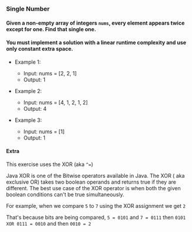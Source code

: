 ### Single Number

#### Given a non-empty array of integers ```nums```, every element appears twice except for one. Find that single one.

#### You must implement a solution with a linear runtime complexity and use only constant extra space.

- Example 1:
  - Input: nums = [2, 2, 1]
  - Output: 1

- Example 2:
  - Input: nums = [4, 1, 2, 1, 2]
  - Output: 4

- Example 3:
  - Input: nums = [1]
  - Output: 1

#### Extra

This exercise uses the XOR (aka ```^=```)

Java XOR is one of the Bitwise operators available in Java. The XOR ( aka exclusive OR) takes two boolean operands and returns true if they are different. The best use case of the XOR operator is when both the given boolean conditions can't be true simultaneously.

For example, when we compare ```5``` to ```7``` using the XOR assignment we get ```2```

That's because bits are being compared, ```5 = 0101``` and ```7 = 0111``` then ```0101 XOR 0111 = 0010``` and then ```0010 = 2```
